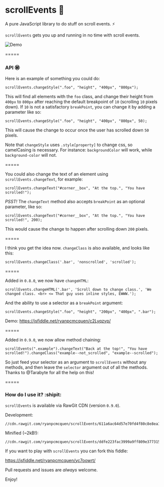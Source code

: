 # scrollEvents :scroll:
A pure JavaScript library to do stuff on scroll events. :zap:

`scrollEvents` gets you up and running in no time with scroll events.

![Demo](https://ryanpcmcquen.org/scrollEvents/scrollEventsDemo.gif)

=====

### API :secret:

Here is an example of something you could do:

    scrollEvents.changeStyle(".foo", "height", "400px", "800px");

This will find all elements with the `foo` class, and change their height from `400px` to `800px` after reaching the default breakpoint of `10` (scrolling `10` pixels down). If `10` is not a satisfactory `breakPoint`, you can change it by adding a parameter like so:

    scrollEvents.changeStyle(".foo", "height", "400px", "800px", 50);

This will cause the change to occur once the user has scrolled down `50` pixels.

Note that `changeStyle` uses `.style[property]` to change css, so camelCasing is necessary. For instance: `backgroundColor` will work, while `background-color` will not.

=====

You could also change the text of an element using `scrollEvents.changeText`, for example:

    scrollEvents.changeText("#corner__box", "At the top.", "You have scrolled!");

*PSST!* The `changeText` method also accepts `breakPoint` as an optional parameter, like so:

    scrollEvents.changeText("#corner__box", "At the top.", "You have scrolled!", 200);

This would cause the change to happen after scrolling down `200` pixels.

=====

I think you get the idea now. `changeClass` is also available, and looks like this:

    scrollEvents.changeClass('.bar', 'nonscrolled', 'scrolled');

=====

Added in `0.8.0`, we now have `changeHTML`:

    scrollEvents.changeHTML('.bar', 'Scroll down to change class.', 'We changed class. <br> <= That guy uses inline styles, EWWW.');

And the ability to use a selector as a `breakPoint` argument:

    scrollEvents.changeStyle(".foo", "height", "200px", "400px", ".bar");

Demo: https://jsfiddle.net/ryanpcmcquen/c2Lyqzvp/

=====

Added in `0.9.0`, we now allow method chaining:

    scrollEvents(".example").changeText("Back at the top!", "You have scrolled!").changeClass("example--not_scrolled", "example--scrolled");

So just feed your selector as an argument to `scrollEvents` without any methods, and then leave the `selector` argument out of all the methods. Thanks to @Tarabyte for all the help on this!

=====

### How do I use it? :shipit:

`scrollEvents` is available via RawGit CDN (version `0.9.0`).

Development:

    //cdn.rawgit.com/ryanpcmcquen/scrollEvents/611a6ac64d57e70fd4f80c8e8ea1577aef81713e/scrollEvents.js

Minified (~2kB!):

    //cdn.rawgit.com/ryanpcmcquen/scrollEvents/ddfe223fac3999a9ff809e377315fe86c442b671/scrollEvents.min.js


If you want to play with `scrollEvents` you can fork this fiddle:

https://jsfiddle.net/ryanpcmcquen/yc7oowrt/

Pull requests and issues are *always* welcome.

Enjoy!
